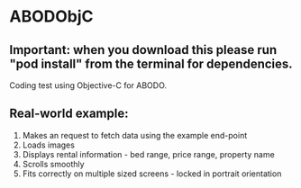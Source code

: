 # ABODObjC

## Important: when you download this please run "pod install" from the terminal for dependencies.

Coding test using Objective-C for ABODO.

## Real-world example:
1. Makes an request to fetch data using the example end-point
2. Loads images
3. Displays rental information - bed range, price range, property name
4. Scrolls smoothly
5. Fits correctly on multiple sized screens - locked in portrait orientation 
